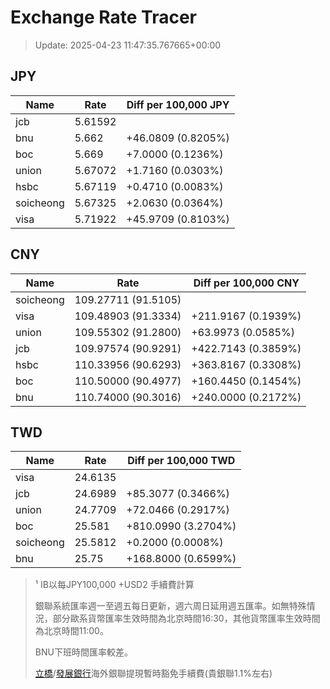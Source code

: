 # Exchange Rate Tracer

> Update: 2025-04-23 11:47:35.767665+00:00

## JPY

| Name      |    Rate | Diff per 100,000 JPY   |
|-----------|---------|------------------------|
| jcb       | 5.61592 |                        |
| bnu       | 5.662   | +46.0809 (0.8205%)     |
| boc       | 5.669   | +7.0000 (0.1236%)      |
| union     | 5.67072 | +1.7160 (0.0303%)      |
| hsbc      | 5.67119 | +0.4710 (0.0083%)      |
| soicheong | 5.67325 | +2.0630 (0.0364%)      |
| visa      | 5.71922 | +45.9709 (0.8103%)     |

## CNY

| Name      | Rate                | Diff per 100,000 CNY   |
|-----------|---------------------|------------------------|
| soicheong | 109.27711	(91.5105) |                        |
| visa      | 109.48903	(91.3334) | +211.9167 (0.1939%)    |
| union     | 109.55302	(91.2800) | +63.9973 (0.0585%)     |
| jcb       | 109.97574	(90.9291) | +422.7143 (0.3859%)    |
| hsbc      | 110.33956	(90.6293) | +363.8167 (0.3308%)    |
| boc       | 110.50000	(90.4977) | +160.4450 (0.1454%)    |
| bnu       | 110.74000	(90.3016) | +240.0000 (0.2172%)    |

## TWD

| Name      |    Rate | Diff per 100,000 TWD   |
|-----------|---------|------------------------|
| visa      | 24.6135 |                        |
| jcb       | 24.6989 | +85.3077 (0.3466%)     |
| union     | 24.7709 | +72.0466 (0.2917%)     |
| boc       | 25.581  | +810.0990 (3.2704%)    |
| soicheong | 25.5812 | +0.2000 (0.0008%)      |
| bnu       | 25.75   | +168.8000 (0.6599%)    |


> ¹ IB以每JPY100,000 +USD2 手續費計算
>
> 銀聯系統匯率週一至週五每日更新，週六周日延用週五匯率。如無特殊情況，部分歐系貨幣匯率生效時間為北京時間16:30，其他貨幣匯率生效時間為北京時間11:00。
>
> BNU下班時間匯率較差。
>
> [立橋](https://www.wlbank.com.mo/uploads/ueditor/file/20181211/1544536513900230.pdf)/[發展銀行](https://www.mdb.com.mo/Service_Charges_20230728.pdf)海外銀聯提現暫時豁免手續費(貴銀聯1.1%左右)

